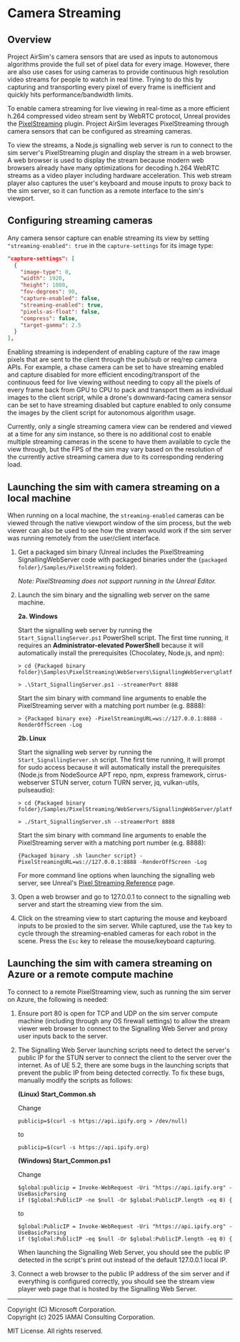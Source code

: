 # Camera Streaming

## Overview

Project AirSim's camera sensors that are used as inputs to autonomous algorithms provide the full set of pixel data for every image. However, there are also use cases for using cameras to provide continuous high resolution video streams for people to watch in real time. Trying to do this by capturing and transporting every pixel of every frame is inefficient and quickly hits performance/bandwidth limits.

To enable camera streaming for live viewing in real-time as a more efficient h.264 compressed video stream sent by WebRTC protocol, Unreal provides the [PixelStreaming](https://docs.unrealengine.com/4.27/en-US/SharingAndReleasing/PixelStreaming/) plugin. Project AirSim leverages PixelStreaming through camera sensors that can be configured as streaming cameras.

To view the streams, a Node.js signalling web server is run to connect to the sim server's PixelStreaming plugin and display the stream in a web browser. A web browser is used to display the stream because modern web browsers already have many optimizations for decoding h.264 WebRTC streams as a video player including hardware acceleration. This web stream player also captures the user's keyboard and mouse inputs to proxy back to the sim server, so it can function as a remote interface to the sim's viewport.

## Configuring streaming cameras

Any camera sensor capture can enable streaming its view by setting `"streaming-enabled": true` in the `capture-settings` for its image type:

```json
"capture-settings": [
  {
    "image-type": 0,
    "width": 1920,
    "height": 1080,
    "fov-degrees": 90,
    "capture-enabled": false,
    "streaming-enabled": true,
    "pixels-as-float": false,
    "compress": false,
    "target-gamma": 2.5
  }
],
```

Enabling streaming is independent of enabling capture of the raw image pixels that are sent to the client through the pub/sub or req/rep camera APIs. For example, a chase camera can be set to have streaming enabled and capture disabled for more efficient encoding/transport of the continuous feed for live viewing without needing to copy all the pixels of every frame back from GPU to CPU to pack and transport them as individual images to the client script, while a drone's downward-facing camera sensor can be set to have streaming disabled but capture enabled to only consume the images by the client script for autonomous algorithm usage.

Currently, only a single streaming camera view can be rendered and viewed at a time for any sim instance, so there is no additional cost to enable multiple streaming cameras in the scene to have them available to cycle the view through, but the FPS of the sim may vary based on the resolution of the currently active streaming camera due to its corresponding rendering load.

## Launching the sim with camera streaming on a local machine

When running on a local machine, the `streaming-enabled` cameras can be viewed through the native viewport window of the sim process, but the web viewer can also be used to see how the stream would work if the sim server was running remotely from the user/client interface.

1. Get a packaged sim binary (Unreal includes the PixelStreaming SignallingWebServer code with packaged binaries under the `{packaged folder}/Samples/PixelStreaming` folder).

    *Note: PixelStreaming does not support running in the Unreal Editor.*

2. Launch the sim binary and the signalling web server on the same machine.

    **2a. Windows**

    Start the signalling web server by running the `Start_SignallingServer.ps1` PowerShell script. The first time running, it requires an **Administrator-elevated PowerShell** because it will automatically install the prerequisites (Chocolatey, Node.js, and npm):

    ```
    > cd {Packaged binary folder}\Samples\PixelStreaming\WebServers\SignallingWebServer\platform_scripts\cmd

    > .\Start_SignallingServer.ps1 --streamerPort 8888
    ```

    Start the sim binary with command line arguments to enable the PixelStreaming server with a matching port number (e.g. 8888):

    ```
    > {Packaged binary exe} -PixelStreamingURL=ws://127.0.0.1:8888 -RenderOffScreen -Log
    ```

    **2b. Linux**

    Start the signalling web server by running the `Start_SignallingServer.sh` script. The first time running, it will prompt for sudo access because it will automatically install the prerequisites (Node.js from NodeSource APT repo, npm, express framework, cirrus-webserver STUN server, coturn TURN server, jq, vulkan-utils, pulseaudio):

    ```
    > cd {Packaged binary folder}/Samples/PixelStreaming/WebServers/SignallingWebServer/platform_scripts/bash

    > ./Start_SignallingServer.sh --streamerPort 8888
    ```

    Start the sim binary with command line arguments to enable the PixelStreaming server with a matching port number (e.g. 8888):

    ```
    {Packaged binary .sh launcher script} -PixelStreamingURL=ws://127.0.0.1:8888 -RenderOffScreen -Log
    ```

    For more command line options when launching the signalling web server, see Unreal's [Pixel Streaming Reference](https://docs.unrealengine.com/4.27/en-US/SharingAndReleasing/PixelStreaming/PixelStreamingReference/) page.

3. Open a web browser and go to 127.0.0.1 to connect to the signalling web server and start the streaming view from the sim.

4. Click on the streaming view to start capturing the mouse and keyboard inputs to be proxied to the sim server. While captured, use the `Tab` key to cycle through the streaming-enabled cameras for each robot in the scene. Press the `Esc` key to release the mouse/keyboard capturing.

## Launching the sim with camera streaming on Azure or a remote compute machine

To connect to a remote PixelStreaming view, such as running the sim server on Azure, the following is needed:

1. Ensure port 80 is open for TCP and UDP on the sim server compute machine (including through any OS firewall settings) to allow the stream viewer web browser to connect to the Signalling Web Server and proxy user inputs back to the server.

2. The Signalling Web Server launching scripts need to detect the server's public IP for the STUN server to connect the client to the server over the internet. As of UE 5.2, there are some bugs in the launching scripts that prevent the public IP from being detected correctly. To fix these bugs, manually modify the scripts as follows:

    **(Linux) Start_Common.sh**

    Change
    ```
    publicip=$(curl -s https://api.ipify.org > /dev/null)
    ```
    to
    ```
    publicip=$(curl -s https://api.ipify.org)
    ```

    **(Windows) Start_Common.ps1**

    Change
    ```
    $global:publicip = Invoke-WebRequest -Uri "https://api.ipify.org" -UseBasicParsing
    if ($global:PublicIP -ne $null -Or $global:PublicIP.length -eq 0) {
    ```
    to
    ```
    $global:PublicIP = Invoke-WebRequest -Uri "https://api.ipify.org" -UseBasicParsing
    if ($global:PublicIP -eq $null -Or $global:PublicIP.length -eq 0) {
    ```

    When launching the Signalling Web Server, you should see the public IP detected in the script's print out instead of the default 127.0.0.1 local IP.

3. Connect a web browser to the public IP address of the sim server and if everything is configured correctly, you should see the stream view player web page that is hosted by the Signalling Web Server.

---

Copyright (C) Microsoft Corporation.  
Copyright (c) 2025 IAMAI Consulting Corporation.

MIT License. All rights reserved.
